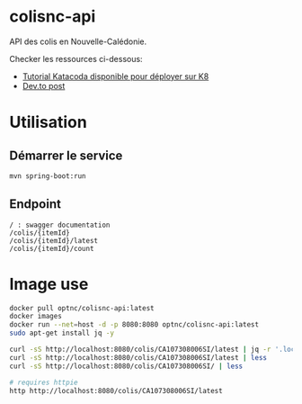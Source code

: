 # colisnc-api

API des colis en Nouvelle-Calédonie.

Checker les ressources ci-dessous:

- [Tutorial Katacoda disponible pour déployer sur K8](https://katacoda.com/rastadidi/scenarios/k8s)
- [Dev.to post](https://dev.to/adriens/getting-package-delivery-status-from-docker-at-opt-nc-8d1)

# Utilisation

## Démarrer le service

```bash
mvn spring-boot:run
```

## Endpoint

```
/ : swagger documentation
/colis/{itemId}
/colis/{itemId}/latest
/colis/{itemId}/count
```

# Image use

```bash
docker pull optnc/colisnc-api:latest
docker images
docker run --net=host -d -p 8080:8080 optnc/colisnc-api:latest
sudo apt-get install jq -y

curl -sS http://localhost:8080/colis/CA107308006SI/latest | jq -r '.localisation'
curl -sS http://localhost:8080/colis/CA107308006SI/latest | less
curl -sS http://localhost:8080/colis/CA107308006SI/ | less

# requires httpie
http http://localhost:8080/colis/CA107308006SI/latest
```
